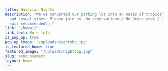 ```yaml
---
title: Hawaiian Nights
description: "We’ve converted our parking lot into an oasis of tropical drinks, pizza,
  and casual vibes. Please join us. No reservations / No dress code / 21+ / Bathing
  suit recommended\n "
link: "/hawaii"
link_text: More info
is_pop_up: true
pop_up_image: "/uploads/nightsbg.jpg"
is_featured_home: true
featured_image: "/uploads/nightsbg.jpg"
slug: announcement
layout: home
---
```


